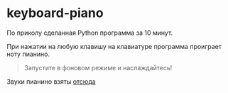 # keyboard-piano

По приколу сделанная Python программа за 10 минут.

При нажатии на любую клавишу на клавиатуре программа проиграет ноту пианино.

> Запустите в фоновом режиме и наслаждайтесь!

Звуки пианино взяты [отсюда](https://github.com/mcapodici/pianosounds)
